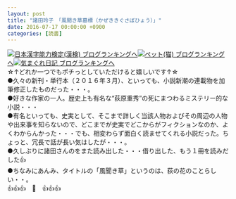 ```yaml
---
layout: post
title: "諸田玲子　「風聞き草墓標（かぜききぐさぼひょう）」"
date: 2016-07-17 00:00:00 +0900
categories: [読書]
---
```


[![](/syuusyuu9701/assets/images/諸田玲子-「風聞き草墓標（かぜききぐさぼひょう）」-br_c_3028_1.gif)](http://blog.with2.net/link.php?1659096:3028 "日本漢字能力検定(漢検) ブログランキングへ")[日本漢字能力検定(漢検) ブログランキングへ](http://blog.with2.net/link.php?1659096:3028)[![](/syuusyuu9701/assets/images/諸田玲子-「風聞き草墓標（かぜききぐさぼひょう）」-br_c_1348_1.gif)](http://blog.with2.net/link.php?1659096:1348 "ペット(猫) ブログランキングへ")[ペット(猫) ブログランキングへ](http://blog.with2.net/link.php?1659096:1348)[![](/syuusyuu9701/assets/images/諸田玲子-「風聞き草墓標（かぜききぐさぼひょう）」-br_c_9257_1.gif)](http://blog.with2.net/link.php?1659096:9257 "気まぐれ日記 ブログランキングへ")[気まぐれ日記 ブログランキングへ](http://blog.with2.net/link.php?1659096:9257)  
☆↑どれか一つでもポチっとしていただけると嬉しいです↑☆  
●久々の新刊・単行本（２０１６年３月）、といっても、小説新潮の連載物を加筆修正したものだった・・・。  
●好きな作家の一人。歴史上も有名な“荻原重秀”の死にまつわるミステリー的な小説・・・  
●有名といっても、史実として、そこまで詳しく当該人物およびその周辺の人物や出来事を知らないので、どこまでが史実でどこからがフィクションなのか、よくわからんかった・・・でも、相変わらず面白く読ませてくれる小説だった。ちょっと、冗長で話が長い気はしたが・・・。  
●久しぶりに諸田さんのをまた読み出した・・・借り出した、もう１冊を読みだした👍  
●ちなみにあんみ、タイトルの「風聞き草」というのは、荻の花のことらしい・・。  
👍👍👍　🐒　👍👍👍  
  
  
  